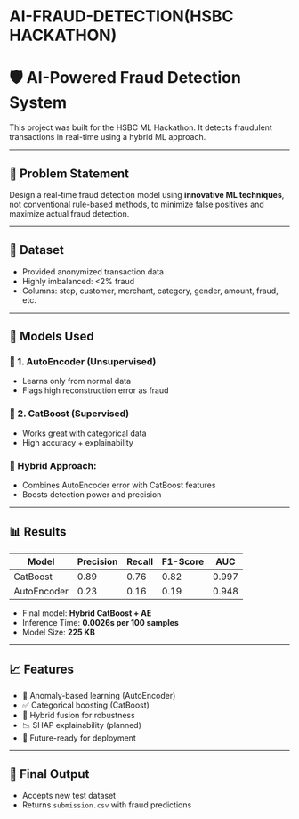 # AI-FRAUD-DETECTION(HSBC HACKATHON)
# 🛡️ AI-Powered Fraud Detection System

This project was built for the HSBC ML Hackathon. It detects fraudulent transactions in real-time using a hybrid ML approach.

---

## 📌 Problem Statement

Design a real-time fraud detection model using **innovative ML techniques**, not conventional rule-based methods, to minimize false positives and maximize actual fraud detection.

---

## 📂 Dataset

- Provided anonymized transaction data
- Highly imbalanced: <2% fraud
- Columns: step, customer, merchant, category, gender, amount, fraud, etc.

---

## 🧠 Models Used

### 🔹 1. AutoEncoder (Unsupervised)
- Learns only from normal data
- Flags high reconstruction error as fraud

### 🔹 2. CatBoost (Supervised)
- Works great with categorical data
- High accuracy + explainability

### 🔸 Hybrid Approach:
- Combines AutoEncoder error with CatBoost features
- Boosts detection power and precision

---

## 📊 Results

| Model       | Precision | Recall | F1-Score | AUC    |
|-------------|-----------|--------|----------|--------|
| CatBoost    | 0.89      | 0.76   | 0.82     | 0.997  |
| AutoEncoder | 0.23      | 0.16   | 0.19     | 0.948  |

- Final model: **Hybrid CatBoost + AE**
- Inference Time: **0.0026s per 100 samples**
- Model Size: **225 KB**

---

## 📈 Features

- 📌 Anomaly-based learning (AutoEncoder)
- ✅ Categorical boosting (CatBoost)
- 🚀 Hybrid fusion for robustness
- 📉 SHAP explainability (planned)
- 🧠 Future-ready for deployment

---

## 🏁 Final Output

- Accepts new test dataset
- Returns `submission.csv` with fraud predictions



